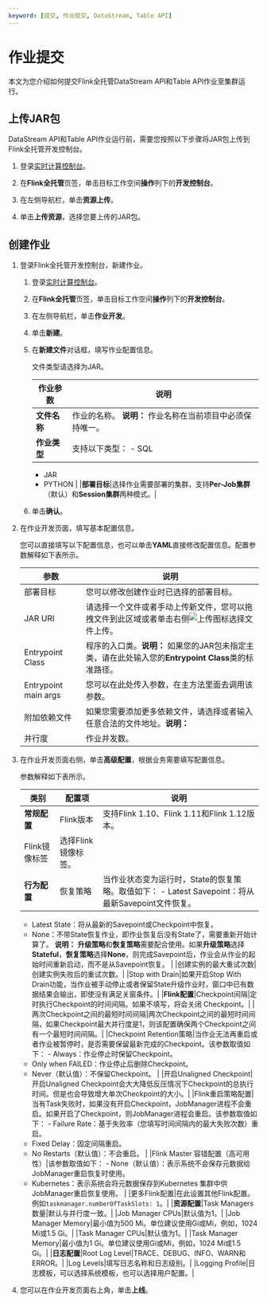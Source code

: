 ```yaml
---
keyword: [提交, 作业提交, DataStream, Table API]
---
```


# 作业提交

本文为您介绍如何提交Flink全托管DataStream API和Table API作业至集群运行。

## 上传JAR包

DataStream API和Table API作业运行前，需要您按照以下步骤将JAR包上传到Flink全托管开发控制台。

1.  登录[实时计算控制台](https://realtime-compute.console.aliyun.com/regions/cn-shanghai)。

2.  在**Flink全托管**页签，单击目标工作空间**操作**列下的**开发控制台**。

3.  在左侧导航栏，单击**资源上传**。

4.  单击**上传资源**，选择您要上传的JAR包。


## 创建作业

1.  登录Flink全托管开发控制台，新建作业。

    1.  登录[实时计算控制台](https://realtime-compute.console.aliyun.com/regions/cn-shanghai)。

    2.  在**Flink全托管**页签，单击目标工作空间**操作**列下的**开发控制台**。

    3.  在左侧导航栏，单击**作业开发**。

    4.  单击**新建**。

    5.  在**新建文件**对话框，填写作业配置信息。

        文件类型请选择为JAR。

        |作业参数|说明|
        |----|--|
        |**文件名称**|作业的名称。 **说明：** 作业名称在当前项目中必须保持唯一。 |
        |**作业类型**|支持以下类型：        -   SQL
        -   JAR
        -   PYTHON |
        |**部署目标**|选择作业需要部署的集群，支持**Per-Job集群**（默认）和**Session集群**两种模式。|

    6.  单击**确认**。

2.  在作业开发页面，填写基本配置信息。

    您可以直接填写以下配置信息，也可以单击**YAML**直接修改配置信息。配置参数解释如下表所示。

    |参数|说明|
    |--|--|
    |部署目标|您可以修改创建作业时已选择的部署目标。|
    |JAR URI|请选择一个文件或者手动上传新文件，您可以拖拽文件到此区域或者单击右侧![上传](https://static-aliyun-doc.oss-accelerate.aliyuncs.com/assets/img/zh-CN/2491735161/p247547.png)图标选择文件上传。|
    |Entrypoint Class|程序的入口类。**说明：** 如果您的JAR包未指定主类，请在此处输入您的**Entrypoint Class**类的标准路径。 |
    |Entrypoint main args|您可以在此处传入参数，在主方法里面去调用该参数。|
    |附加依赖文件|如果您需要添加更多依赖文件，请选择或者输入任意合法的文件地址。**说明：** |
    |并行度|作业并发数。|

3.  在作业开发页面右侧，单击**高级配置**，根据业务需要填写配置信息。

    参数解释如下表所示。

    |类别|配置项|说明|
    |--|---|--|
    |**常规配置**|Flink版本|支持Flink 1.10、Flink 1.11和Flink 1.12版本。|
    |Flink镜像标签|选择Flink镜像标签。|
    |**行为配置**|恢复策略|当作业状态变为运行时，State的恢复策略。取值如下：    -   Latest Savepoint：将从最新Savepoint文件恢复。
    -   Latest State：将从最新的Savepoint或Checkpoint中恢复。
    -   None：不带State恢复作业，即作业恢复后没有State了，需要重新开始计算了。
**说明：** **升级策略**和**恢复策略**需要配合使用。如果**升级策略**选择**Stateful**，**恢复策略**选择**None**，则完成Savepoint后，作业会从作业的起始时间重新启动，而不是从Savepoint恢复。 |
    |创建实例的最大重试次数|创建实例失败后的重试次数。|
    |Stop with Drain|如果开启Stop With Drain功能，当作业被手动停止或者保留State升级作业时，窗口中已有数据结果会输出，即使没有满足关窗条件。|
    |**Flink配置**|Checkpoint间隔|定时执行Checkpoint的时间间隔。如果不填写，将会关闭 Checkpoint。|
    |两次Checkpoint之间的最短时间间隔|两次Checkpoint之间的最短时间间隔，如果Checkpoint最大并行度是1，则该配置确保两个Checkpoint之间有一个最短时间间隔。|
    |Checkpoint Retention策略|当作业无法再重启或者作业被暂停时，是否需要保留最新完成的Checkpoint。该参数取值如下：    -   Always：作业停止时保留Checkpoint。
    -   Only when FAILED：作业停止后删除Checkpoint。
    -   Never（默认值）：不保留Checkpoint。 |
    |开启Unaligned Checkpoint|开启Unaligned Checkpoint会大大降低反压情况下Checkpoint的总执行时间。但是也会导致增大单次Checkpoint的大小。|
    |Flink重启策略配置|当有Task失败时，如果没有开启Checkpoint，JobManager进程不会重启。如果开启了Checkpoint，则JobManager进程会重启。该参数取值如下：    -   Failure Rate：基于失败率（您填写时间间隔内的最大失败次数）重启。
    -   Fixed Delay：固定间隔重启。
    -   No Restarts（默认值）：不会重启。 |
    |Flink Master 容错配置（高可用性）|该参数取值如下：    -   None（默认值）：表示系统不会保存元数据给JobManager重启恢复时使用。
    -   Kubernetes：表示系统会将元数据保存到Kubernetes 集群中供JobManager重启恢复使用。 |
    |更多Flink配置|在此设置其他Flink配置。例如`taskmanager.numberOfTaskSlots: 1`。|
    |**资源配置**|Task Managers数量|默认与并行度一致。|
    |Job Manager CPUs|默认值为1。|
    |Job Manager Memory|最小值为500 Mi。单位建议使用Gi或Mi，例如，1024 Mi或1.5 Gi。|
    |Task Manager CPUs|默认值为1。|
    |Task Manager Memory|最小值为1 Gi。单位建议使用Gi或Mi，例如，1024 Mi或1.5 Gi。|
    |**日志配置**|Root Log Level|TRACE、DEBUG、INFO、WARN和ERROR。|
    |Log Levels|填写日志名称和日志级别。|
    |Logging Profile|日志模板，可以选择系统模板，也可以选择用户配置。|

4.  您可以在作业开发页面右上角，单击**上线**。


